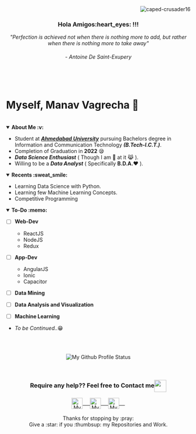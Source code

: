<div align="right">
  <img src="https://komarev.com/ghpvc/?username=caped-crusader16&label=PROFILE+VIEWS&color=red" alt="caped-crusader16">
</div>

<div align="center">
  <h3> Hola Amigos:heart_eyes: !!! </h3>
  <p><i> "Perfection is achieved not when there is nothing more to add, but rather when there is nothing more to take away" </i></p>
  <h6> - Antoine De Saint-Exupery </h6>
</div>
<br />
<br />

# Myself, Manav Vagrecha&nbsp;:star2:
<br/>
<details open>
  <summary> <strong> About Me&nbsp;:v: </strong> </summary>
  
- Student at [***Ahmedabad University***](https://ahduni.edu.in/) pursuing Bachelors degree in Information and Communication Technology ***(B.Tech-I.C.T.)***.  
- Completion of Graduation in **2022** :sleepy:
- ***Data Science Enthusiast*** ( Though I am :baby: at it :joy_cat: ).
- Willing to be a ***Data Analyst*** ( Specifically **B.D.A.**:heart: ).

</details>
  
<details open>
  <summary> <strong> Recents&nbsp;:sweat_smile: </strong> </summary>

- Learning Data Science with Python.
- Learning few Machine Learning Concepts.
- Competitive Programming
</details>
<details open>
<summary><strong>To-Do&nbsp;:memo:</strong></summary>


- [ ] **Web-Dev**
  * ReactJS
  * NodeJS
  * Redux

- [ ] **App-Dev**
  * AngularJS
  * Ionic
  * Capacitor
  
- [ ] **Data Mining**

- [ ] **Data Analysis and Visualization**

- [ ] **Machine Learning**

- *To be Continued..*:grin:
</details>
<br />
<br />

<p align="center">
<img align="center" src="https://github-readme-stats.vercel.app/api?username=caped-crusader16&&show_icons=true&theme=radical" alt="My Github Profile Status">
</p>  
<br/>

<div align="center">
  <h3 align="center">Require any help?? Feel free to Contact me<img align="center" src="https://github.com/caped-crusader16/caped-crusader16/master/Handshake.gif" height="33px" /></h3> 
</div>
<p align="center">
 <a href="https://www.linkedin.com/in/manav-vagrecha-03160819b/" target="blank">
  <img align="center" alt="My LinkedIn" width="30px" src="https://www.vectorlogo.zone/logos/linkedin/linkedin-icon.svg" /> &nbsp; &nbsp;
 </a>
 <a href="https://www.instagram.com/mv_0016" target="blank">
  <img align="center" alt="My Instagram" width="30px" src="https://www.vectorlogo.zone/logos/instagram/instagram-icon.svg" /> &nbsp; &nbsp;
 </a>
 <a href="https://twitter.com/ManavVagrecha" target="blank">
  <img align="center" alt="My Twitter" width="30px" src="https://www.vectorlogo.zone/logos/twitter/twitter-official.svg" /> &nbsp; &nbsp;
 </a>
  <br/>
  <br/>
  Thanks for stopping by :pray:<br/>
  Give a :star: if you :thumbsup: my Repositories and Work.
</p>
